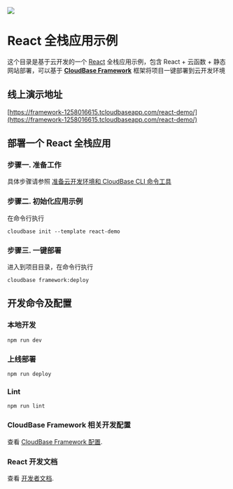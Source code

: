 <a href="https://github.com/TencentCloudBase/cloudbase-templates"><img src="https://main.qcloudimg.com/raw/d94d993269048beb4827b2612ed53692.png"></a>

# React 全栈应用示例

这个目录是基于云开发的一个 [React](https://reactjs.bootcss.com/) 全栈应用示例，包含 React + 云函数 + 静态网站部署，可以基于 **[CloudBase Framework](https://github.com/TencentCloudBase/cloudbase-framework)** 框架将项目一键部署到云开发环境

## 线上演示地址

[https://framework-1258016615.tcloudbaseapp.com/react-demo/](https://framework-1258016615.tcloudbaseapp.com/react-demo/)

## 部署一个 React 全栈应用

### 步骤一. 准备工作

具体步骤请参照 [准备云开发环境和 CloudBase CLI 命令工具](https://github.com/TencentCloudBase/cloudbase-framework/blob/master/CLI_GUIDE.md)

### 步骤二. 初始化应用示例

在命令行执行

```
cloudbase init --template react-demo
```

### 步骤三. 一键部署

进入到项目目录，在命令行执行

```
cloudbase framework:deploy
```

## 开发命令及配置

### 本地开发

```
npm run dev
```

### 上线部署

```
npm run deploy
```

### Lint

```
npm run lint
```

### CloudBase Framework 相关开发配置

查看 [CloudBase Framework 配置](https://github.com/TencentCloudBase/cloudbase-framework).

### React 开发文档

查看 [开发者文档](https://reactjs.bootcss.com/docs/getting-started.html).
